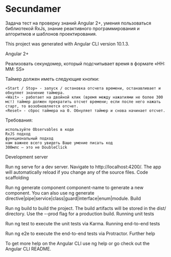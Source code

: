 # Secundamer
Задача тест на проверку знаний Angular 2+, умения пользоваться библиотекой RxJs, знание реактивного программирования и алгоритмов и шаблонов проектирования.

This project was generated with Angular CLI version 10.1.3.

Angular 2+

Реализовать секундомер, который подсчитывает время в формате «HH: MM: SS»

Таймер должен иметь следующие кнопки:

    «Start / Stop» - запуск / остановка отсчета времени, останавливает и обнуляет значение таймера.
    «Wait» - работает на двойной клик (время между нажатиями не более 300 мс!) таймер должен прекратить отсчет времени; если после него нажать старт, то возобновляется отсчет.
    «Reset» - сброс таймера на 0. Обнуляет таймер и снова начинает отсчет.

Требования:

    используйте Observables в коде
    RxJS подход
    функциональный подход
    нам важнее всего увидеть Ваше умение писать код
    300млс – это не DoubleClick

Development server

Run ng serve for a dev server. Navigate to http://localhost:4200/. The app will automatically reload if you change any of the source files.
Code scaffolding

Run ng generate component component-name to generate a new component. You can also use ng generate directive|pipe|service|class|guard|interface|enum|module.
Build

Run ng build to build the project. The build artifacts will be stored in the dist/ directory. Use the --prod flag for a production build.
Running unit tests

Run ng test to execute the unit tests via Karma.
Running end-to-end tests

Run ng e2e to execute the end-to-end tests via Protractor.
Further help

To get more help on the Angular CLI use ng help or go check out the Angular CLI README.
